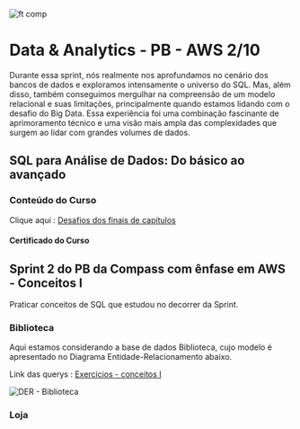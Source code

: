 ![ft comp](https://s3.sa-east-1.amazonaws.com/remotar-assets-prod/company-profile-covers/cl7god9gt00lx04wg4p2a93zt.jpg)

# Data & Analytics - PB - AWS 2/10

Durante essa sprint, nós realmente nos aprofundamos no cenário dos bancos de dados e exploramos 
intensamente o universo do SQL. Mas, além disso, também conseguimos mergulhar na compreensão de um modelo relacional e suas limitações, 
principalmente quando estamos lidando com o desafio do Big Data. Essa experiência foi uma combinação fascinante de aprimoramento técnico e 
uma visão mais ampla das complexidades que surgem ao lidar com grandes volumes de dados.

## SQL para Análise de Dados: Do básico ao avançado

### Conteúdo do Curso

Clique aqui : [Desafios dos finais de capítulos](SQLBasicoAoAvançado/Querys) 

#### Certificado do Curso 

## **Sprint 2** do PB da Compass com ênfase em AWS - Conceitos I

Praticar conceitos de SQL que estudou no decorrer da Sprint.

### Biblioteca

Aqui estamos considerando a base de dados Biblioteca, cujo modelo é apresentado no Diagrama Entidade-Relacionamento abaixo.

Link das querys : [Exercicios - conceitos I](SQL%20-%20desafios/Biblioteca)

![DER - Biblioteca](https://github.com/EllenCassia/PB-Compass-UOL/assets/102759780/f91f8bc3-641c-46ca-ba81-e3d6d300b7a8)

### Loja 






